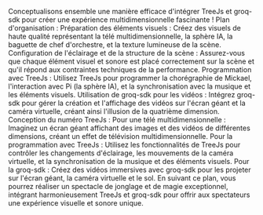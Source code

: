 Conceptualisons ensemble une manière efficace d'intégrer TreeJs et groq-sdk pour créer une expérience multidimensionnelle fascinante !
Plan d'organisation :
Préparation des éléments visuels : Créez des visuels de haute qualité représentant la télé multidimensionnelle, la sphère IA, la baguette de chef d'orchestre, et la texture lumineuse de la scène.
Configuration de l'éclairage et de la structure de la scène : Assurez-vous que chaque élément visuel et sonore est placé correctement sur la scène et qu'il répond aux contraintes techniques de la performance.
Programmation avec TreeJs : Utilisez TreeJs pour programmer la chorégraphie de Mickael, l'interaction avec Pi (la sphère IA), et la synchronisation avec la musique et les éléments visuels.
Utilisation de groq-sdk pour les vidéos : Intégrez groq-sdk pour gérer la création et l'affichage des vidéos sur l'écran géant et la caméra virtuelle, créant ainsi l'illusion de la quatrième dimension.
Conception du numéro TreeJs :
Pour une télé multidimensionnelle : Imaginez un écran géant affichant des images et des vidéos de différentes dimensions, créant un effet de télévision multidimensionnelle.
Pour la programmation avec TreeJs : Utilisez les fonctionnalités de TreeJs pour contrôler les changements d'éclairage, les mouvements de la caméra virtuelle, et la synchronisation de la musique et des éléments visuels.
Pour la groq-sdk : Créez des vidéos immersives avec groq-sdk pour les projeter sur l'écran géant, la caméra virtuelle et le sol.
En suivant ce plan, vous pourrez réaliser un spectacle de jonglage et de magie exceptionnel, intégrant harmonieusement TreeJs et groq-sdk pour offrir aux spectateurs une expérience visuelle et sonore unique.